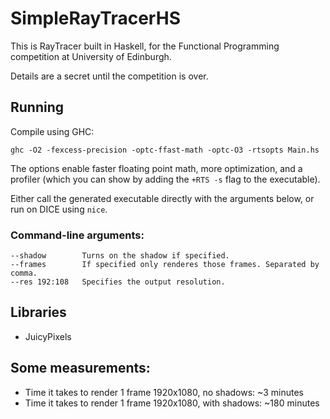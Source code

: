 # SimpleRayTracerHS

This is RayTracer built in Haskell, for the Functional Programming competition at University of Edinburgh. 

Details are a secret until the competition is over.

## Running

Compile using GHC:
```
ghc -O2 -fexcess-precision -optc-ffast-math -optc-O3 -rtsopts Main.hs
```
The options enable faster floating point math, more optimization, and a profiler (which you can show by adding the `+RTS -s` flag to the executable).

Either call the generated executable directly with the arguments below, or run on DICE using `nice`.

### Command-line arguments:

```
--shadow        Turns on the shadow if specified. 
--frames        If specified only renderes those frames. Separated by comma.
--res 192:108   Specifies the output resolution.
```

## Libraries

- JuicyPixels

## Some measurements:

- Time it takes to render 1 frame 1920x1080, no shadows: ~3 minutes
- Time it takes to render 1 frame 1920x1080, with shadows: ~180 minutes